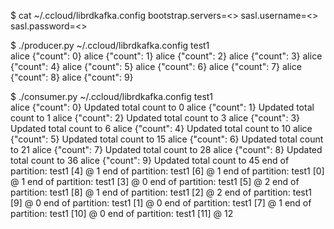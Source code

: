 $ cat ~/.ccloud/librdkafka.config
bootstrap.servers=<>
sasl.username=<>
sasl.password=<>


$ ./producer.py ~/.ccloud/librdkafka.config test1                      
alice 	 {"count": 0}
alice 	 {"count": 1}
alice 	 {"count": 2}
alice 	 {"count": 3}
alice 	 {"count": 4}
alice 	 {"count": 5}
alice 	 {"count": 6}
alice 	 {"count": 7}
alice 	 {"count": 8}
alice 	 {"count": 9}


$ ./consumer.py ~/.ccloud/librdkafka.config test1                       
alice 	 {"count": 0}
Updated total count to 0
alice 	 {"count": 1}
Updated total count to 1
alice 	 {"count": 2}
Updated total count to 3
alice 	 {"count": 3}
Updated total count to 6
alice 	 {"count": 4}
Updated total count to 10
alice 	 {"count": 5}
Updated total count to 15
alice 	 {"count": 6}
Updated total count to 21
alice 	 {"count": 7}
Updated total count to 28
alice 	 {"count": 8}
Updated total count to 36
alice 	 {"count": 9}
Updated total count to 45
end of partition: test1 [4] @ 1
end of partition: test1 [6] @ 1
end of partition: test1 [0] @ 1
end of partition: test1 [3] @ 0
end of partition: test1 [5] @ 2
end of partition: test1 [8] @ 1
end of partition: test1 [2] @ 2
end of partition: test1 [9] @ 0
end of partition: test1 [1] @ 0
end of partition: test1 [7] @ 1
end of partition: test1 [10] @ 0
end of partition: test1 [11] @ 12

